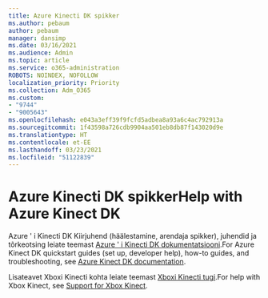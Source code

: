 ```yaml
---
title: Azure Kinecti DK spikker
ms.author: pebaum
author: pebaum
manager: dansimp
ms.date: 03/16/2021
ms.audience: Admin
ms.topic: article
ms.service: o365-administration
ROBOTS: NOINDEX, NOFOLLOW
localization_priority: Priority
ms.collection: Adm_O365
ms.custom:
- "9744"
- "9005643"
ms.openlocfilehash: e043a3eff39f9fcfd5adbea8a93a6c4ac792913a
ms.sourcegitcommit: 1f43598a726cdb9904aa501eb8db87f143020d9e
ms.translationtype: HT
ms.contentlocale: et-EE
ms.lasthandoff: 03/23/2021
ms.locfileid: "51122839"
---
```

# <a name="help-with-azure-kinect-dk"></a><span data-ttu-id="a4adc-102">Azure Kinecti DK spikker</span><span class="sxs-lookup"><span data-stu-id="a4adc-102">Help with Azure Kinect DK</span></span>

<span data-ttu-id="a4adc-103">Azure ' i Kinecti DK Kiirjuhend (häälestamine, arendaja spikker), juhendid ja tõrkeotsing leiate teemast [Azure ' i Kinecti DK dokumentatsiooni](https://docs.microsoft.com/azure/kinect-dk/).</span><span class="sxs-lookup"><span data-stu-id="a4adc-103">For Azure Kinect DK quickstart guides (set up, developer help), how-to guides, and troubleshooting, see [Azure Kinect DK documentation](https://docs.microsoft.com/azure/kinect-dk/).</span></span>


<span data-ttu-id="a4adc-104">Lisateavet Xboxi Kinecti kohta leiate teemast [Xboxi Kinecti tugi](https://www.xbox.com/Search?q=kinect&rtc=1#nav-support).</span><span class="sxs-lookup"><span data-stu-id="a4adc-104">For help with Xbox Kinect, see [Support for Xbox Kinect](https://www.xbox.com/Search?q=kinect&rtc=1#nav-support).</span></span>